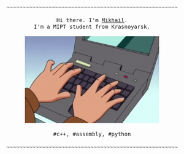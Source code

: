 <p align="center" font-weight="bold">
  <samp>
    ~~~~~~~~~~~~~~~~~~~~~~~~~~~~~~~~~~~~~~~~~~~~~~~~~~~~~
    <br>
    <br>
    Hi there. I'm <a href="https://shishqa.xyz">Mikhail</a>.<br>
    I'm a MIPT student from Krasnoyarsk.<br>
  </samp>
  <br>
  <a href="https://github.com/Shishqa?tab=repositories">
    <img src="https://github.com/Shishqa/Shishqa/blob/master/img/typing.gif" width="350"/>
  </a>
  <br>
  <br>
  <samp>
    #c++, #assembly, #python
    <br>
    <br>
    ~~~~~~~~~~~~~~~~~~~~~~~~~~~~~~~~~~~~~~~~~~~~~~~~~~~~~
  </samp>
</p>
